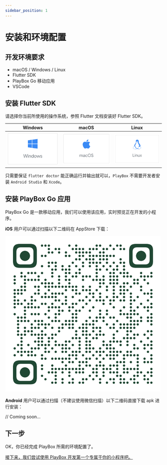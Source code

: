 ```yaml
---
sidebar_position: 1
---
```


# 安装和环境配置

## 开发环境要求 

- macOS / Windows / Linux
- Flutter SDK
- PlayBox Go 移动应用
- VSCode

## 安装 Flutter SDK

请选择你当前所使用的操作系统，参照 Flutter 文档安装好 Flutter SDK。

|  Windows | macOS | Linux |
|  ----  |  ----  |  ----  |
| [![Windows](./platform-windows.png)](https://flutter.cn/docs/get-started/install/windows)  | [![macOS](./platform-macos.png)](https://flutter.cn/docs/get-started/install/macos)  | [![Linux](./platform-linux.png)](https://flutter.cn/docs/get-started/install/linux)  |

只需要保证 `flutter doctor` 能正确运行并输出就可以，`PlayBox` 不需要开发者安装 `Android Studio` 和 `Xcode`。

## 安装 PlayBox Go 应用

PlayBox Go 是一款移动应用，我们可以使用该应用，实时预览正在开发的小程序。

**iOS** 用户可以通过扫描以下二维码在 AppStore 下载：

![max-width-200](./download-ios.png)

**Android** 用户可以通过扫描（不建议使用微信扫描）以下二维码直接下载 apk 进行安装：

// Coming soon...

## 下一步

OK，你已经完成 PlayBox 所需的环境配置了。

[接下来，我们尝试使用 PlayBox 开发第一个专属于你的小程序吧。](./first-app)